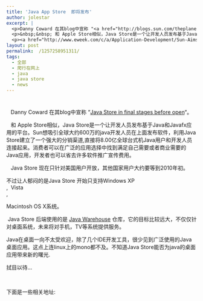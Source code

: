 ```yaml
---
title: 'Java App Store  即将发布'
author: jolestar
excerpt: |
  <p>Danny Coward 在其blog中宣称 "<a href="http://blogs.sun.com/theplanetarium/entry/java_store_readying_to_open" target="_blank">Java Store in final stages before open</a>"。</p>
  <p>&nbsp;&nbsp; 和 Apple Store相似，Java Store是一个让开发人员发布基于Java和Javafx应用的平台。Sun想吸引全球大约600万的java开发人员在上面发布软件，利用<span class="bodytext"><span class="bodytext">Java Store建立了一个强大的分销渠道,直接将8.00亿全球台式机Java用户和开发人员连接起来。消费者可以在广泛的应用选择中找到满足自己需要或者商业需要的Java应用，开发者也可以省去许多软件推广宣传费用。</span></span></p>
  <p><a href="http://www.eweek.com/c/a/Application-Development/Sun-Aims-High-with-Java-Store-310858/" target="_blank"></a></p>
layout: post
permalink:  /1257258951311/
tags:
  - 全部
  - 爬行在网上
  - java
  - java store
  - news
---
```

# 

   Danny Coward 在其blog中宣称 “[Java Store in final stages before open][1]“。 

 [1]: http://blogs.sun.com/theplanetarium/entry/java_store_readying_to_open

   和 Apple Store相似，Java Store是一个让开发人员发布基于Java和Javafx应用的平台。Sun想吸引全球大约600万的java开发人员在上面发布软件，利用Java Store建立了一个强大的分销渠道,直接将8.00亿全球台式机Java用户和开发人员连接起来。消费者可以在广泛的应用选择中找到满足自己需要或者商业需要的Java应用，开发者也可以省去许多软件推广宣传费用。

   Java Store 现在只针对美国用户开放，其他国家用户大约要等到2010年初。  


不过让人郁闷的是Java Store 开始只支持Windows XP  
,  
Vista  
, 

Macintosh OS X系统。

 Java Store 后端使用的是 [Java Warehouse][2] 仓库，它的目标比较远大，不仅仅针对桌面系统，未来将对手机，TV等系统提供服务。

Java在桌面一向不太受欢迎，除了几个IDE开发工具，很少见到广泛使用的Java桌面应用。这点上连linux上的mono都不及。不知道Java Store能否为java的桌面应用带来新的曙光.

拭目以待…

 

下面是一些相关地址:  








 [2]: http://java.sun.com/warehouse/
